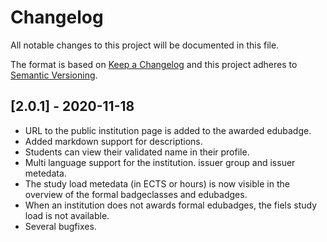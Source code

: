 # Changelog
All notable changes to this project will be documented in this file.

The format is based on [Keep a Changelog](http://keepachangelog.com/en/1.0.0/)
and this project adheres to [Semantic Versioning](http://semver.org/spec/v2.0.0.html).

## [2.0.1] - 2020-11-18
 - URL to the public institution page is added to the awarded edubadge.
 - Added markdown support for descriptions.
 - Students can view their validated name in their profile.
 - Multi language support for the institution. issuer group and issuer metedata.
 - The study load metedata (in ECTS or hours) is now visible in the overview of the formal badgeclasses and edubadges.
 - When an institution does not awards formal edubadges, the fiels study load is not available.
 - Several bugfixes.

